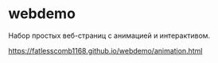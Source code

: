 # webdemo
Набор простых веб-страниц с анимацией и интерактивом.

https://fatlesscomb1168.github.io/webdemo/animation.html
